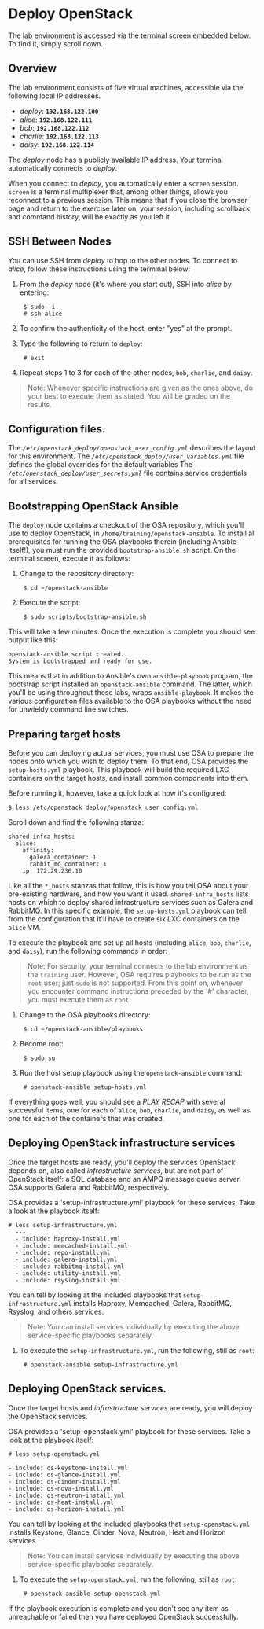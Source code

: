 # Deploy OpenStack

The lab environment is accessed via the terminal screen embedded below.  To
find it, simply scroll down.

## Overview

The lab environment consists of five virtual machines, accessible via the
following local IP addresses.

* _deploy_: **`192.168.122.100`**
* _alice_: **`192.168.122.111`**
* _bob_: **`192.168.122.112`**
* _charlie_: **`192.168.122.113`**
* _daisy_: **`192.168.122.114`**

The _deploy_ node  has a publicly available IP address.
Your terminal automatically connects to _deploy_.

When you connect to _deploy_, you automatically enter a `screen` session.
`screen` is a terminal multiplexer that, among other things, allows you
reconnect to a previous session.  This means that if you close the browser page
and return to the exercise later on, your session, including scrollback and
command history, will be exactly as you left it.

## SSH Between Nodes

You can use SSH from _deploy_ to hop to the other nodes.  To connect to
_alice_, follow these instructions using the terminal below:

1. From the _deploy_ node (it's where you start out), SSH into _alice_ by
   entering:

        $ sudo -i
        # ssh alice

2. To confirm the authenticity of the host, enter "yes" at the prompt.

3. Type the following to return to `deploy`:

        # exit

4. Repeat steps 1 to 3 for each of the other nodes, `bob`, `charlie`, and
   `daisy`.

> Note: Whenever specific instructions are given as the ones above, do your
> best to execute them as stated.  You will be graded on the results.


## Configuration files.

The *`/etc/openstack_deploy/openstack_user_config.yml`* describes the layout for this environment.
The *`/etc/openstack_deploy/user_variables.yml`* file defines the global overrides for the default variables
The *`/etc/openstack_deploy/user_secrets.yml`* file contains service credentials for all services.


## Bootstrapping OpenStack Ansible

The `deploy` node contains a checkout of the OSA repository, which you'll use
to deploy OpenStack, in `/home/training/openstack-ansible`.  To install all
prerequisites for running the OSA playbooks therein (including Ansible
itself!), you must run the provided `bootstrap-ansible.sh` script.  On the
terminal screen, execute it as follows:

1. Change to the repository directory:

        $ cd ~/openstack-ansible

2. Execute the script:

        $ sudo scripts/bootstrap-ansible.sh

This will take a few minutes.  Once the execution is complete you should see
output like this:

    openstack-ansible script created.
    System is bootstrapped and ready for use.

This means that in addition to Ansible's own `ansible-playbook` program, the
bootstrap script installed an `openstack-ansible` command.  The latter, which
you'll be using throughout these labs, wraps `ansible-playbook`.  It makes the
various configuration files available to the OSA playbooks without the need for
unwieldy command line switches.

## Preparing target hosts

Before you can deploying actual services, you must use OSA to prepare the nodes
onto which you wish to deploy them.  To that end, OSA provides the
`setup-hosts.yml` playbook.  This playbook will build the required LXC
containers on the target hosts, and install common components into them.

Before running it, however, take a quick look at how it's configured:

    $ less /etc/openstack_deploy/openstack_user_config.yml

Scroll down and find the following stanza:

    shared-infra_hosts:
      alice:
        affinity:
          galera_container: 1
          rabbit_mq_container: 1
        ip: 172.29.236.10

Like all the `*_hosts` stanzas that follow, this is how you tell OSA about your
pre-existing hardware, and how you want it used.  `shared-infra_hosts` lists
hosts on which to deploy shared infrastructure services such as Galera and
RabbitMQ. In this specific example, the `setup-hosts.yml` playbook can tell
from the configuration that it'll have to create six LXC containers on the
`alice` VM.

To execute the playbook and set up all hosts (including `alice`, `bob`,
`charlie`, and `daisy`), run the following commands in order:

> Note: For security, your terminal connects to the lab environment as the
> `training` user.  However, OSA requires playbooks to be run as the `root`
> user; just `sudo` is not supported.  From this point on, whenever you
> encounter command instructions preceded by the '#' character, you must
> execute them as `root`.

1. Change to the OSA playbooks directory:

        $ cd ~/openstack-ansible/playbooks

2. Become root:

        $ sudo su

3. Run the host setup playbook using the `openstack-ansible` command:

        # openstack-ansible setup-hosts.yml

If everything goes well, you should see a *PLAY RECAP* with several successful
items, one for each of `alice`, `bob`, `charlie`, and `daisy`, as well as one
for each of the containers that was created.

## Deploying OpenStack infrastructure services

Once the target hosts are ready, you'll deploy the services OpenStack depends
on, also called *infrastructure services*, but are not part of OpenStack
itself: a SQL database and an AMPQ message queue server.  OSA supports Galera
and RabbitMQ, respectively.

OSA provides a 'setup-infrastructure.yml' playbook for these services.  Take a
look at the playbook itself:

    # less setup-infrastructure.yml
      ---
      - include: haproxy-install.yml
      - include: memcached-install.yml
      - include: repo-install.yml
      - include: galera-install.yml
      - include: rabbitmq-install.yml
      - include: utility-install.yml
      - include: rsyslog-install.yml

You can tell by looking at the included playbooks that
`setup-infrastructure.yml` installs Haproxy, Memcached, Galera, RabbitMQ,
Rsyslog, and others services.

> Note: You can install services individually by executing the above
> service-specific playbooks separately.

1. To execute the `setup-infrastructure.yml`, run the following, still as
   `root`:

        # openstack-ansible setup-infrastructure.yml

## Deploying OpenStack services.

Once the target hosts and *infrastructure services* are ready, you will deploy the
OpenStack services.

OSA provides a 'setup-openstack.yml' playbook for these services.  Take a
look at the playbook itself:

	# less setup-openstack.yml

	- include: os-keystone-install.yml
	- include: os-glance-install.yml
	- include: os-cinder-install.yml
	- include: os-nova-install.yml
	- include: os-neutron-install.yml
	- include: os-heat-install.yml
	- include: os-horizon-install.yml

You can tell by looking at the included playbooks that
`setup-openstack.yml` installs Keystone, Glance, Cinder, Nova,
Neutron, Heat and Horizon services.

> Note: You can install services individually by executing the above
> service-specific playbooks separately.

1. To execute the `setup-openstack.yml`, run the following, still as
   `root`:

        # openstack-ansible setup-openstack.yml

If the playbook execution is complete and you don't see any item as unreachable or failed 
then you have deployed OpenStack successfully.